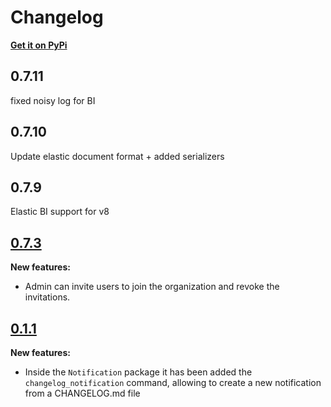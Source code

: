 # Changelog

**[Get it on PyPi](https://pypi.org/project/certego-saas/)**

## 0.7.11
fixed noisy log for BI

## 0.7.10
Update elastic document format + added serializers 


## 0.7.9
Elastic BI support for v8

## [0.7.3](https://github.com/certego/certego-saas/releases/tag/0.1.1)

**New features:**
- Admin can invite users to join the organization and revoke the invitations.

## [0.1.1](https://github.com/certego/certego-saas/releases/tag/0.1.1)

**New features:**
- Inside the `Notification` package it has been added the `changelog_notification` command, allowing to create a new notification from a CHANGELOG.md file

